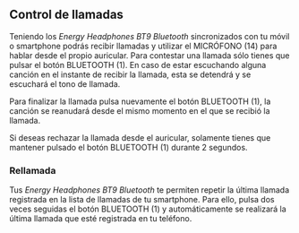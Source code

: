 ## Control de llamadas

Teniendo los *Energy Headphones BT9 Bluetooth* sincronizados con tu móvil o smartphone podrás recibir llamadas y utilizar el MICRÓFONO (14) para hablar desde el propio auricular.
Para contestar una llamada sólo tienes que pulsar el botón BLUETOOTH (1). En caso de estar escuchando alguna canción en el instante de recibir la llamada, esta se detendrá y se escuchará el tono de llamada.

Para finalizar la llamada pulsa nuevamente el botón BLUETOOTH (1), la canción se reanudará desde el mismo momento en el que se recibió la llamada.

Si deseas rechazar la llamada desde el auricular, solamente tienes que mantener pulsado el botón BLUETOOTH (1) durante 2 segundos.

### Rellamada

Tus *Energy Headphones BT9 Bluetooth* te permiten repetir la última llamada registrada en la lista de llamadas de tu smartphone. Para ello, pulsa dos veces seguidas el botón BLUETOOTH (1) y automáticamente se realizará la última llamada que esté registrada en tu teléfono.
